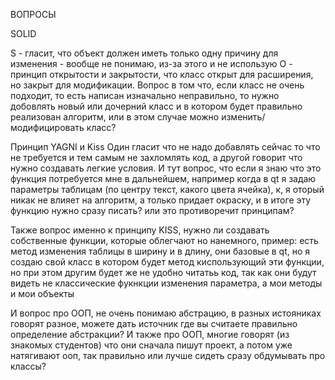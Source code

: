 ВОПРОСЫ 

SOLID

S - гласит, что объект должен иметь только одну причину для изменения - вообще не понимаю, из-за этого и не использую
O - принцип открытости и закрытости, что класс открыт для расширения, но закрыт для модификации. Вопрос в том что, если класс не очень подходит, то есть написан изначально неправильно, то нужно добовлять новый или дочерний класс и в котором будет правильно реализован алгоритм, или в этом случае можно изменить/модифицировать класс? 

Принцип YAGNI и Kiss
Один гласит что не надо добавлять сейчас то что не требуется и тем самым не захломлять код, а другой говорит что нужно создавать легкие условия.
И тут вопрос, что если я знаю что это функция потребуется мне в дальнейшем, например когда в qt я задаю параметры таблицам (по центру текст, какого цвета ячейка), к, я оторый никак не влияет на алгоритм, а только придает окраску, и в итоге эту функцию нужно сразу писать? или это противоречит принципам?

Также вопрос именно к принципу KISS, нужно ли создавать собственные функции, которые облегчают но нанемного, пример: есть метод изменения таблицы в ширину и в длину, они базовые в qt, но я создаю свой класс в котором будет метод киспользующий эти функции, но при этом другим будет же не удобно читатьь код, так как они будут видеть не классические фукнкции изменения параметра, а мои методы и мои объекты

И вопрос про ООП, не очень понимаю абстрацию, в разных истояниках говорят разное, можете дать источник где вы считаете правильно определение абстракции?
И также про ООП, многие говорят (из знакомых студентов) что они сначала пишут проект, а потом уже натягивают ооп, так правильно или лучше сидеть сразу обдумывать про классы? 
